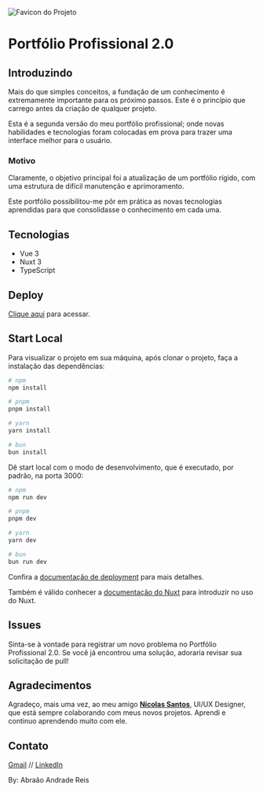 ![Favicon do Projeto](/public/favicon.ico)

# Portfólio Profissional 2.0

## Introduzindo

Mais do que simples conceitos, a fundação de um conhecimento é extremamente importante para os próximo passos. Este é o princípio que carrego antes da criação de qualquer projeto.

Esta é a segunda versão do meu portfólio profissional; onde novas habilidades e tecnologias foram colocadas em prova para trazer uma interface melhor para o usuário.

### Motivo

Claramente, o objetivo principal foi a atualização de um portfólio rígido, com uma estrutura de difícil manutenção e aprimoramento.

Este portfólio possibilitou-me pôr em prática as novas tecnologias aprendidas para que consolidasse o conhecimento em cada uma.

## Tecnologias

* Vue 3
* Nuxt 3
* TypeScript

## Deploy

[Clique aqui](https://portfolio-profissional-2.netlify.app/) para acessar.

## Start Local

Para visualizar o projeto em sua máquina, após clonar o projeto, faça a instalação das dependências:

```bash
# npm
npm install

# pnpm
pnpm install

# yarn
yarn install

# bun
bun install
```

Dê start local com o modo de desenvolvimento, que é executado, por padrão, na porta 3000:

```bash
# npm
npm run dev

# pnpm
pnpm dev

# yarn
yarn dev

# bun
bun run dev
```

Confira a [documentação de deployment](https://nuxt.com/docs/getting-started/deployment) para mais detalhes.

Também é válido conhecer a [documentação do Nuxt](https://nuxt.com/docs/getting-started/introduction) para introduzir no uso do Nuxt.

## Issues

Sinta-se à vontade para registrar um novo problema no Portfólio Profissional 2.0. Se você já encontrou uma solução, adoraria revisar sua solicitação de pull!

## Agradecimentos

Agradeço, mais uma vez, ao meu amigo **[Nícolas Santos](https://www.linkedin.com/in/nícolas-santos-b1a534290/)**, UI/UX Designer, que está sempre colaborando com meus novos projetos. Aprendi e continuo aprendendo muito com ele.

## Contato

[Gmail](mailto:abraaoreispersonal@gmail.com)
//
[LinkedIn](https://www.linkedin.com/in/abraaoreis/)

By: Abraão Andrade Reis
